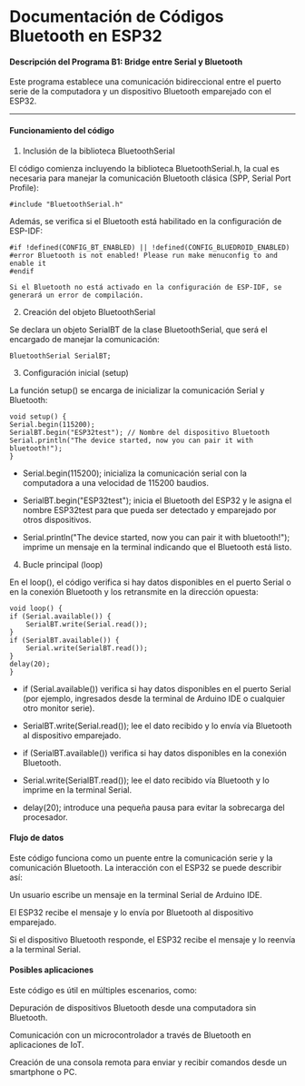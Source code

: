 # Documentación de Códigos Bluetooth en ESP32

#### Descripción del Programa B1: Bridge entre Serial y Bluetooth

Este programa establece una comunicación bidireccional entre el puerto serie de la computadora y un dispositivo Bluetooth emparejado con el ESP32.

---

#### Funcionamiento del código

1. Inclusión de la biblioteca BluetoothSerial

El código comienza incluyendo la biblioteca BluetoothSerial.h, la cual es necesaria para manejar la comunicación Bluetooth clásica (SPP, Serial Port Profile):

    #include "BluetoothSerial.h"

Además, se verifica si el Bluetooth está habilitado en la configuración de ESP-IDF:

    #if !defined(CONFIG_BT_ENABLED) || !defined(CONFIG_BLUEDROID_ENABLED)
    #error Bluetooth is not enabled! Please run make menuconfig to and enable it
    #endif

    Si el Bluetooth no está activado en la configuración de ESP-IDF, se generará un error de compilación.

2. Creación del objeto BluetoothSerial

Se declara un objeto SerialBT de la clase BluetoothSerial, que será el encargado de manejar la comunicación:

    BluetoothSerial SerialBT;

3. Configuración inicial (setup)

La función setup() se encarga de inicializar la comunicación Serial y Bluetooth:

    void setup() {
    Serial.begin(115200);
    SerialBT.begin("ESP32test"); // Nombre del dispositivo Bluetooth
    Serial.println("The device started, now you can pair it with bluetooth!");
    }

- Serial.begin(115200); inicializa la comunicación serial con la computadora a una velocidad de 115200 baudios.

- SerialBT.begin("ESP32test"); inicia el Bluetooth del ESP32 y le asigna el nombre ESP32test para que pueda ser detectado y emparejado por otros dispositivos.

- Serial.println("The device started, now you can pair it with bluetooth!"); imprime un mensaje en la terminal indicando que el Bluetooth está listo.

4. Bucle principal (loop)

En el loop(), el código verifica si hay datos disponibles en el puerto Serial o en la conexión Bluetooth y los retransmite en la dirección opuesta:

    void loop() {
    if (Serial.available()) {
        SerialBT.write(Serial.read());
    }
    if (SerialBT.available()) {
        Serial.write(SerialBT.read());
    }
    delay(20);
    }

- if (Serial.available()) verifica si hay datos disponibles en el puerto Serial (por ejemplo, ingresados desde la terminal de Arduino IDE o cualquier otro monitor serie).

- SerialBT.write(Serial.read()); lee el dato recibido y lo envía vía Bluetooth al dispositivo emparejado.

- if (SerialBT.available()) verifica si hay datos disponibles en la conexión Bluetooth.

- Serial.write(SerialBT.read()); lee el dato recibido vía Bluetooth y lo imprime en la terminal Serial.

- delay(20); introduce una pequeña pausa para evitar la sobrecarga del procesador.

#### Flujo de datos

Este código funciona como un puente entre la comunicación serie y la comunicación Bluetooth. La interacción con el ESP32 se puede describir así:

Un usuario escribe un mensaje en la terminal Serial de Arduino IDE.

El ESP32 recibe el mensaje y lo envía por Bluetooth al dispositivo emparejado.

Si el dispositivo Bluetooth responde, el ESP32 recibe el mensaje y lo reenvía a la terminal Serial.

#### Posibles aplicaciones

Este código es útil en múltiples escenarios, como:

Depuración de dispositivos Bluetooth desde una computadora sin Bluetooth.

Comunicación con un microcontrolador a través de Bluetooth en aplicaciones de IoT.

Creación de una consola remota para enviar y recibir comandos desde un smartphone o PC.

